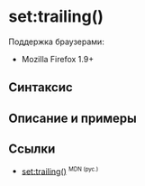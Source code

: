 # set​:trailing()

Поддержка браузерами:

- Mozilla Firefox 1.9+

## Синтаксис

## Описание и примеры

## Ссылки

- [set​:trailing()](https://developer.mozilla.org/en-US/docs/Web/EXSLT/set/trailing) <sup><small>MDN (рус.)</small></sup>
